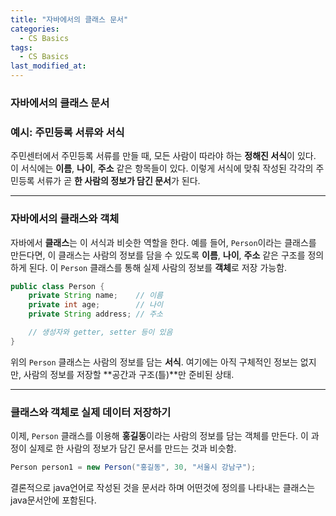 ```yaml
---
title: "자바에서의 클래스 문서"
categories:
  - CS Basics
tags:
  - CS Basics
last_modified_at: 
---
```


### 자바에서의 클래스 문서

### 예시: 주민등록 서류와 서식
주민센터에서 주민등록 서류를 만들 때, 모든 사람이 따라야 하는 **정해진 서식**이 있다. 이 서식에는 **이름**, **나이**, **주소** 같은 항목들이 있다. 이렇게 서식에 맞춰 작성된 각각의 주민등록 서류가 곧 **한 사람의 정보가 담긴 문서**가 된다.

---

### 자바에서의 클래스와 객체
자바에서 **클래스**는 이 서식과 비슷한 역할을 한다. 예를 들어, `Person`이라는 클래스를 만든다면, 이 클래스는 사람의 정보를 담을 수 있도록 **이름**, **나이**, **주소** 같은 구조를 정의하게 된다. 이 `Person` 클래스를 통해 실제 사람의 정보를 **객체**로 저장 가능함.


```java
public class Person {
    private String name;    // 이름
    private int age;        // 나이
    private String address; // 주소

    // 생성자와 getter, setter 등이 있음
}
```

위의 `Person` 클래스는 사람의 정보를 담는 **서식**. 여기에는 아직 구체적인 정보는 없지만, 사람의 정보를 저장할 **공간과 구조(틀)**만 준비된 상태.

---

### 클래스와 객체로 실제 데이터 저장하기
이제, `Person` 클래스를 이용해 **홍길동**이라는 사람의 정보를 담는 객체를 만든다. 이 과정이 실제로 한 사람의 정보가 담긴 문서를 만드는 것과 비슷함.

```java
Person person1 = new Person("홍길동", 30, "서울시 강남구");
```
결론적으로 java언어로 작성된 것을 문서라 하며
어떤것에 정의를 나타내는 클래스는 java문서안에 포함된다.

